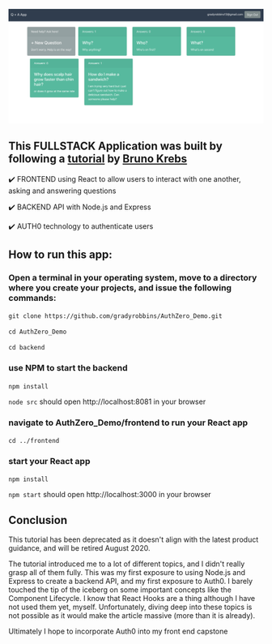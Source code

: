 
![screenshot](./images/screenshot.png)


## This FULLSTACK Application was built by following a [tutorial](https://auth0.com/blog/react-tutorial-building-and-securing-your-first-app/)  by  [Bruno Krebs](https://auth0.com/blog/authors/bruno-krebs/)

:heavy_check_mark: FRONTEND using React to allow users to interact with one another, asking and answering questions

:heavy_check_mark: BACKEND API with Node.js and Express

:heavy_check_mark: AUTH0 technology to authenticate users 


## How to run this app:
### Open a terminal in your operating system, move to a directory where you create your projects, and issue the following commands:

```git clone https://github.com/gradyrobbins/AuthZero_Demo.git ```

```cd AuthZero_Demo```

```cd backend```

### use NPM to start the backend 
```npm install```

```node src``` should open http://localhost:8081 in your browser  

### navigate to AuthZero_Demo/frontend to run your React app

```cd ../frontend```

### start your React app
```npm install ```

```npm start``` should open http://localhost:3000 in your browser

## Conclusion 
This tutorial has been deprecated as it doesn't align with the latest product guidance, and will be retired August 2020.  

The tutorial introduced me to a lot of different topics, and I didn't really grasp all of them fully.  This was my first exposure to using Node.js and Express to create a backend API, and my first exposure to Auth0.  I barely touched the tip of the iceberg on some important concepts like the Component Lifecycle.  I know that React Hooks are a thing although I have not used them yet, myself.  Unfortunately, diving deep into these topics is not possible as it would make the article massive (more than it is already).  

Ultimately I hope to incorporate Auth0 into my front end capstone

